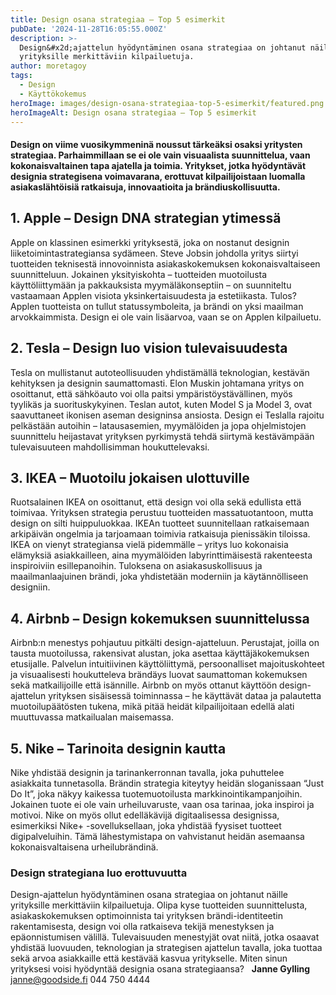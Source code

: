 ```yaml
---
title: Design osana strategiaa – Top 5 esimerkit
pubDate: '2024-11-28T16:05:55.000Z'
description: >-
  Design&#x2d;ajattelun hyödyntäminen osana strategiaa on johtanut näille
  yrityksille merkittäviin kilpailuetuja.
author: moretagoy
tags:
  - Design
  - Käyttökokemus
heroImage: images/design-osana-strategiaa-top-5-esimerkit/featured.png
heroImageAlt: Design osana strategiaa – Top 5 esimerkit
---
```


#### Design on viime vuosikymmeninä noussut tärkeäksi osaksi yritysten strategiaa. Parhaimmillaan se ei ole vain visuaalista suunnittelua, vaan kokonaisvaltainen tapa ajatella ja toimia. Yritykset, jotka hyödyntävät designia strategisena voimavarana, erottuvat kilpailijoistaan luomalla asiakaslähtöisiä ratkaisuja, innovaatioita ja brändiuskollisuutta.

## 1\. Apple – Design DNA strategian ytimessä

Apple on klassinen esimerkki yrityksestä, joka on nostanut designin liiketoimintastrategiansa sydämeen. Steve Jobsin johdolla yritys siirtyi tuotteiden teknisestä innovoinnista asiakaskokemuksen kokonaisvaltaiseen suunnitteluun. Jokainen yksityiskohta – tuotteiden muotoilusta käyttöliittymään ja pakkauksista myymäläkonseptiin – on suunniteltu vastaamaan Applen visiota yksinkertaisuudesta ja estetiikasta. Tulos? Applen tuotteista on tullut statussymboleita, ja brändi on yksi maailman arvokkaimmista. Design ei ole vain lisäarvoa, vaan se on Applen kilpailuetu.

## 2\. Tesla – Design luo vision tulevaisuudesta

Tesla on mullistanut autoteollisuuden yhdistämällä teknologian, kestävän kehityksen ja designin saumattomasti. Elon Muskin johtamana yritys on osoittanut, että sähköauto voi olla paitsi ympäristöystävällinen, myös tyylikäs ja suorituskykyinen. Teslan autot, kuten Model S ja Model 3, ovat saavuttaneet ikonisen aseman designinsa ansiosta. Design ei Teslalla rajoitu pelkästään autoihin – latausasemien, myymälöiden ja jopa ohjelmistojen suunnittelu heijastavat yrityksen pyrkimystä tehdä siirtymä kestävämpään tulevaisuuteen mahdollisimman houkuttelevaksi.

## 3\. IKEA – Muotoilu jokaisen ulottuville

Ruotsalainen IKEA on osoittanut, että design voi olla sekä edullista että toimivaa. Yrityksen strategia perustuu tuotteiden massatuotantoon, mutta design on silti huippuluokkaa. IKEAn tuotteet suunnitellaan ratkaisemaan arkipäivän ongelmia ja tarjoamaan toimivia ratkaisuja pienissäkin tiloissa. IKEA on vienyt strategiansa vielä pidemmälle – yritys luo kokonaisia elämyksiä asiakkailleen, aina myymälöiden labyrinttimäisestä rakenteesta inspiroiviin esillepanoihin. Tuloksena on asiakasuskollisuus ja maailmanlaajuinen brändi, joka yhdistetään moderniin ja käytännölliseen designiin.

## 4\. Airbnb – Design kokemuksen suunnittelussa

Airbnb:n menestys pohjautuu pitkälti design-ajatteluun. Perustajat, joilla on tausta muotoilussa, rakensivat alustan, joka asettaa käyttäjäkokemuksen etusijalle. Palvelun intuitiivinen käyttöliittymä, persoonalliset majoituskohteet ja visuaalisesti houkutteleva brändäys luovat saumattoman kokemuksen sekä matkailijoille että isännille. Airbnb on myös ottanut käyttöön design-ajattelun yrityksen sisäisessä toiminnassa – he käyttävät dataa ja palautetta muotoilupäätösten tukena, mikä pitää heidät kilpailijoitaan edellä alati muuttuvassa matkailualan maisemassa.

## 5\. Nike – Tarinoita designin kautta

Nike yhdistää designin ja tarinankerronnan tavalla, joka puhuttelee asiakkaita tunnetasolla. Brändin strategia kiteytyy heidän sloganissaan “Just Do It”, joka näkyy kaikessa tuotemuotoilusta markkinointikampanjoihin. Jokainen tuote ei ole vain urheiluvaruste, vaan osa tarinaa, joka inspiroi ja motivoi. Nike on myös ollut edelläkävijä digitaalisessa designissa, esimerkiksi Nike+ -sovelluksellaan, joka yhdistää fyysiset tuotteet digipalveluihin. Tämä lähestymistapa on vahvistanut heidän asemaansa kokonaisvaltaisena urheilubrändinä.

### Design strategiana luo erottuvuutta

Design-ajattelun hyödyntäminen osana strategiaa on johtanut näille yrityksille merkittäviin kilpailuetuja. Olipa kyse tuotteiden suunnittelusta, asiakaskokemuksen optimoinnista tai yrityksen brändi-identiteetin rakentamisesta, design voi olla ratkaiseva tekijä menestyksen ja epäonnistumisen välillä. Tulevaisuuden menestyjät ovat niitä, jotka osaavat yhdistää luovuuden, teknologian ja strategisen ajattelun tavalla, joka tuottaa sekä arvoa asiakkaille että kestävää kasvua yritykselle. Miten sinun yrityksesi voisi hyödyntää designia osana strategiaansa?   **Janne Gylling** janne@goodside.fi 044 750 4444